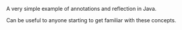 A very simple example of annotations and reflection in Java.

Can be useful to anyone starting to get familiar with these concepts.

